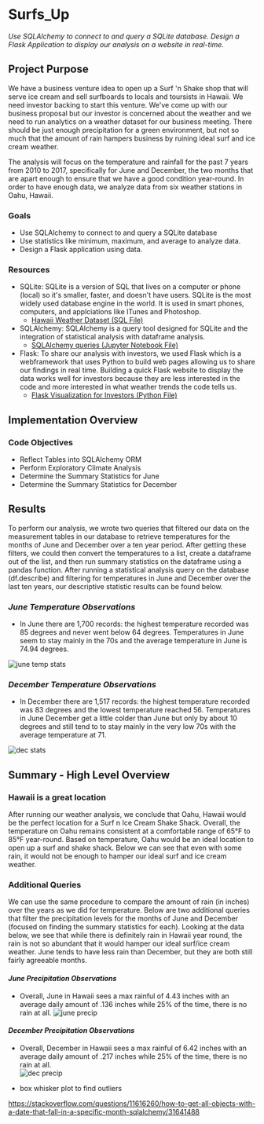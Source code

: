 # Surfs_Up
*Use SQLAlchemy to connect to and query a SQLite database. Design a Flask Application to display our analysis on a website in real-time.* 

## Project Purpose
We have a business venture idea to open up a Surf 'n Shake shop that will serve ice cream and sell surfboards to locals and toursists in Hawaii. We need investor backing to start this venture. We've come up with our business proposal but our investor is concerned about the weather and we need to run analytics on a weather dataset for our business meeting. There should be just enough precipitation for a green environment, but not so much that the amount of rain hampers business by ruining ideal surf and ice cream weather. 

The analysis will focus on the temperature and rainfall for the past 7 years from 2010 to 2017, specifically for June and December, the two months that are apart enough to ensure that we have a good condition year-round. In order to have enough data, we analyze data from six weather stations in Oahu, Hawaii. 

### Goals
* Use SQLAlchemy to connect to and query a SQLite database
* Use statistics like minimum, maximum, and average to analyze data.
* Design a Flask application using data.

### Resources
* SQLite: SQLite is a version of SQL that lives on a computer or phone (local) so it's smaller, faster, and doesn't have users. SQLite is the most widely used database engine in the world. It is used in smart phones, computers, and applciations like ITunes and Photoshop.  
    * [Hawaii Weather Dataset (SQL File)](https://github.com/Angienoelhaverly/Surfs_Up/blob/main/hawaii2.sqlite)
* SQLAlchemy: SQLAlchemy is a query tool designed for SQLite and the integration of statistical analysis with dataframe analysis. 
    * [SQLAlchemy queries (Jupyter Notebook File)](https://github.com/Angienoelhaverly/Surfs_Up/blob/main/SurfsUp_Challenge.ipynb)
* Flask: To share our analysis with investors, we used Flask which is a webframework that uses Python to build web pages allowing us to share our findings in real time. Building a quick Flask website to display the data works well for investors because they are less interested in the code and more interested in what weather trends the code tells us. 
    * [Flask Visualization for Investors (Python File)](https://github.com/Angienoelhaverly/Surfs_Up/blob/main/app.py)

## Implementation Overview
### Code Objectives 
* Reflect Tables into SQLAlchemy ORM
* Perform Exploratory Climate Analysis
* Determine the Summary Statistics for June
* Determine the Summary Statistics for December

## Results
To perform our analysis, we wrote two queries that filtered our data on the measurement tables in our database to retrieve temperatures for the months of June and December over a ten year period. After getting these filters, we could then convert the temperatures to a list, create a dataframe out of the list, and then run summary statistics on the dataframe using a pandas function. After running a statistical analysis query on the database (df.describe) and filtering for temperatures in June and December over the last ten years, our descriptive statistic results can be found below. 

### *June Temperature Observations* 
* In June there are 1,700 records: the highest temperature recorded was 85 degrees and never went below 64 degrees. Temperatures in June seem to stay mainly in the 70s and the average temperature in June is 74.94 degrees.

![june temp stats](https://user-images.githubusercontent.com/73972332/105802442-0886b380-5f50-11eb-9478-d5e6e8874c0c.png)
### *December Temperature Observations* 
* In December there are 1,517 records: the highest temperature recorded was 83 degrees and the lowest temperature reached 56. Temperatures in June December get a little colder than June but only by about 10 degrees and still tend to to stay mainly in the very low 70s with the average temperature at 71.

![dec stats](https://user-images.githubusercontent.com/73972332/105802438-07558680-5f50-11eb-8363-7da9e5db6b64.png)

## Summary - High Level Overview

### Hawaii is a great location 
After running our weather analysis, we conclude that Oahu, Hawaii would be the perfect location for a Surf n Ice Cream Shake Shack. Overall, the temperature on Oahu remains consistent at a comfortable range of 65°F to 85°F year-round. Based on temperature, Oahu would be an ideal location to open up a surf and shake shack. Below we can see that even with some rain, it would not be enough to hamper our ideal surf and ice cream weather. 

### Additional Queries
We can use the same procedure to compare the amount of rain (in inches) over the years as we did for temperature. Below are two additional queries that filter the precipitation levels for the months of June and December (focused on finding the summary statistics for each). Looking at the data below, we see that while there is definitely rain in Hawaii year round, the rain is not so abundant that it would hamper our ideal surf/ice cream weather. June tends to have less rain than December, but they are both still fairly agreeable months. 

#### *June Precipitation Observations* 
* Overall, June in Hawaii sees a max rainful of 4.43 inches with an average daily amount of .136 inches while 25% of the time, there is no rain at all. 
![june precip](https://user-images.githubusercontent.com/73972332/105912155-e50b4980-5fdf-11eb-96d3-eb52d9af031e.png)

#### *December Precipitation Observations* 
* Overall, December in Hawaii sees a max rainful of 6.42 inches with an average daily amount of .217 inches while 25% of the time, there is no rain at all.  
![dec precip](https://user-images.githubusercontent.com/73972332/105912195-f3596580-5fdf-11eb-8023-603b4d540616.png)

* box whisker plot to find outliers

https://stackoverflow.com/questions/11616260/how-to-get-all-objects-with-a-date-that-fall-in-a-specific-month-sqlalchemy/31641488
